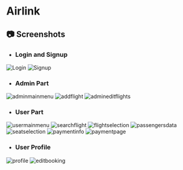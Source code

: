 # Airlink

## 📷 Screenshots
- ### Login and Signup

![Login](Screenshots/login.png)
![Signup](Screenshots/signup.png)

- ### Admin Part
![adminmainmenu](Screenshots/admin/adminmainmenu.png)
![addflight](Screenshots/admin/addflight.png)
![admineditflights](Screenshots/admin/admineditflights.png)

- ### User Part
![usermainmenu](Screenshots/user/usermainmenu.png)
![searchflight](Screenshots/user/searchflight.png)
![flightselection](Screenshots/user/flightselection.png)
![passengersdata](Screenshots/user/passengersdata.png)
![seatselection](Screenshots/user/seatselection.png)
![paymentinfo](Screenshots/user/paymentinfo.png)
![paymentpage](Screenshots/user/paymentpage.png)

- ### User Profile
![profile](Screenshots/user/profile/profile.png)
![editbooking](Screenshots/user/profile/editbooking.png)

